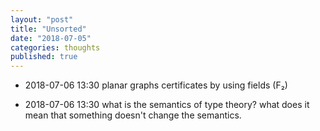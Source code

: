 ```yaml
---
layout: "post"
title: "Unsorted"
date: "2018-07-05"
categories: thoughts
published: true
---
```



<div class="references" markdown="1">

- 2018-07-06 13:30 planar graphs certificates by using fields (F₂)

- 2018-07-06 13:30 what is the semantics of type theory? what does it mean that something doesn't change the semantics.


</div>
